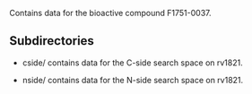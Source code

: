 Contains data for the bioactive compound F1751-0037.

## Subdirectories

- cside/ contains data for the C-side search space on rv1821.

- nside/ contains data for the N-side search space on rv1821.

